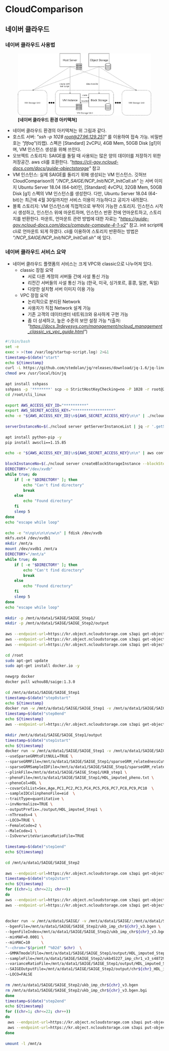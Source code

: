 # CloudComparison

## 네이버 클라우드

### 네이버 클라우드 사용법

<figure>
    <img src="/NCP_SAIGE/doc/NCPArchitecture.png" title="네이버 클라우드 환경 아키텍쳐">    
    <figcaption><b>[네이버 클라우드 환경 아키텍쳐]</b></figcaption>
</figure>

- 네이버 클라우드 환경의 아키텍쳐는 위 그림과 같다.   
- 호스트 서버: _"ssh -p 1028 root@27.96.129.251"_ 를 이용하여 접속 가능. 비밀번호는 _"flfoq"_(리랩). 스펙은 [Standard] 2vCPU, 4GB Mem, 50GB Disk [g1]이며, VM 인스턴스 생성을 위해 쓰인다.   
- 오브젝트 스토리지: SAIGE를 돌릴 때 사용되는 많은 양의 데이터를 저장하기 위한 저장공간. aws cli를 호환한다. _"https://cli-gov.ncloud-docs.com/docs/guide-objectstorage"_ 참고   
- VM 인스턴스: 실제 SAIGE를 돌리기 위해 생성되는 VM 인스턴스. 깃허브 CloudComparison의 _"/NCP_SAIGE/NCP_Init/NCP_InitCall.sh"_ 는 서버 이미지 Ubuntu Server 18.04 (64-bit)인, [Standard] 4vCPU, 32GB Mem, 50GB Disk [g1] 스펙의 VM 인스턴스를 생성한다. 다만, Ubuntu Server 18.04 (64-bit)는 최근에 4월 30일까지만 서비스 이용이 가능하다고 공지가 내려졌다.
- 블록 스토리지: VM 인스턴스에 직접적으로 부착이 가능한 스토리지. 인스턴스 시작 시 생성하고, 인스턴스 위에 마운트하며, 인스턴스 반환 전에 언마운트하고, 스토리지를 반환한다. 마운트, 언마운트 관련 방법에 대한 자료는 _"https://guide-gov.ncloud-docs.com/docs/compute-compute-4-1-v2"_ 참고. init script에 cli로 언마운트 되게 하였다. cli를 이용하여 스토리지 반환하는 방법은 _"/NCP_SAIGE/NCP_Init/NCP_InitCall.sh"_ 에 있다.

### 네이버 클라우드 서비스 요약
- 네이버 클라우드 플랫폼의 서비스는 크게 VPC와 classic으로 나누어져 있다.
    * classic 장점 요약
      * 서로 다른 계정의 서버들 간에 사설 통신 가능
      * 리전간 서버들의 사설 통신 가능 (한국, 미국, 싱가포르, 홍콩, 일본, 독일)
      * 다양한 설치형 서버 이미지 이용 가능
    * VPC 장점 요약
      * 논리적으로 분리된 Network
      * 사용자가 직접 Network 설계 가능
      * 기존 고객의 데이터센터 네트워크와 유사하게 구현 가능
      * 좀 더 상세하고, 높은 수준의 보안 설정 가능
    *(출처: _"https://docs.3rdeyesys.com/management/ncloud_management_classic_vs_vpc_guide.html"_)

```bash
#!/bin/bash
set -e
exec > >(tee /var/log/startup-script.log) 2>&1
timestamp=$(date)"start"
echo ${timestamp}
curl -L https://github.com/stedolan/jq/releases/download/jq-1.6/jq-linux64 -o /usr/local/bin/jq
chmod a+x /usr/local/bin/jq

apt install sshpass
sshpass -p '********' scp -o StrictHostKeyChecking=no -P 1028 -r root@27.96.129.251:/root/cli_linux /root/
cd /root/cli_linux

export AWS_ACCESS_KEY_ID="**********"
export AWS_SECRET_ACCESS_KEY="******************"
echo -e "${AWS_ACCESS_KEY_ID}\n${AWS_SECRET_ACCESS_KEY}\n\n" | ./ncloud configure

serverInstanceNo=$(./ncloud server getServerInstanceList | jq -r '.getServerInstanceListResponse.serverInstanceList[] | select(.serverName == "mktest") | .serverInstanceNo')

apt install python-pip -y
pip install awscli==1.15.85

echo -e "${AWS_ACCESS_KEY_ID}\n${AWS_SECRET_ACCESS_KEY}\n\n" | aws configure

blockInstanceNo=$(./ncloud server createBlockStorageInstance --blockStorageSize 500 --serverInstanceNo ${serverInstanceNo} | jq -r  '.createBlockStorageInstanceResponse.blockStorageInstanceList[] | select(.serverName == "mktest") | .blockStorageInstanceNo')
DIRECTORY="/dev/xvdb"
while true; do
    if [ -e "$DIRECTORY" ]; then
        echo "Can't find directory"
        break
    else
        echo "Found directory"
    fi
    sleep 5
done
echo "escape while loop"

echo -e "n\np\n\n\n\nw\n" | fdisk /dev/xvdb
mkfs.ext4 /dev/xvdb1
mkdir /mnt/a
mount /dev/xvdb1 /mnt/a
DIRECTORY="/mnt/a"
while true; do
    if [ -e "$DIRECTORY" ]; then
        echo "Can't find directory"
        break
    else
        echo "Found directory"
    fi
    sleep 5
done
echo "escape while loop"

mkdir -p /mnt/a/data1/SAIGE/SAIGE_Step1/
mkdir -p /mnt/a/data1/SAIGE/SAIGE_Step2/output

aws --endpoint-url=https://kr.object.ncloudstorage.com s3api get-object --bucket leelabsgtest --key UKB_step1.fam  /mnt/a/data1/SAIGE/SAIGE_Step1/UKB_step1.fam
aws --endpoint-url=https://kr.object.ncloudstorage.com s3api get-object --bucket leelabsgtest --key UKB_step1.bed  /mnt/a/data1/SAIGE/SAIGE_Step1/UKB_step1.bed
aws --endpoint-url=https://kr.object.ncloudstorage.com s3api get-object --bucket leelabsgtest --key UKB_step1.bim  /mnt/a/data1/SAIGE/SAIGE_Step1/UKB_step1.bim

cd /root
sudo apt-get update
sudo apt-get install docker.io -y

newgrp docker
docker pull wzhou88/saige:1.3.0

cd /mnt/a/data1/SAIGE/SAIGE_Step1
timestamp=$(date)"step0start"
echo ${timestamp}
docker run -w /mnt/a/data1/SAIGE/SAIGE_Step1 -v /mnt/a/data1/SAIGE/SAIGE_Step1/:/mnt/a/data1/SAIGE/SAIGE_Step1/ wzhou88/saige:1.3.0 createSparseGRM.R --plinkFile=/mnt/a/data1/SAIGE/SAIGE_Step1/UKB_step1       --nThreads=4   --outputPrefix=/mnt/a/data1/SAIGE/SAIGE_Step1/sparseGRM --numRandomMarkerforSparseKin=2000 --relatednessCutoff=0.125
timestamp=$(date)"step0end"
echo ${timestamp}
aws --endpoint-url=https://kr.object.ncloudstorage.com s3api get-object --bucket leelabsgtest --key HDL_imputed_pheno.txt /mnt/a/data1/SAIGE/SAIGE_Step1/HDL_imputed_pheno.txt

mkdir /mnt/a/data1/SAIGE/SAIGE_Step1/output
timestamp=$(date)"step1start"
echo ${timestamp}
docker run -w /mnt/a/data1/SAIGE/SAIGE_Step1 -v /mnt/a/data1/SAIGE/SAIGE_Step1/:/mnt/a/data1/SAIGE/SAIGE_Step1/ wzhou88/saige:1.3.0 step1_fitNULLGLMM.R \
--useSparseGRMtoFitNULL=TRUE \
--sparseGRMFile=/mnt/a/data1/SAIGE/SAIGE_Step1/sparseGRM_relatednessCutoff_0.125_2000_randomMarkersUsed.sparseGRM.mtx \
--sparseGRMSampleIDFile=/mnt/a/data1/SAIGE/SAIGE_Step1/sparseGRM_relatednessCutoff_0.125_2000_randomMarkersUsed.sparseGRM.mtx.sampleIDs.txt \
--plinkFile=/mnt/a/data1/SAIGE/SAIGE_Step1/UKB_step1 \
--phenoFile=/mnt/a/data1/SAIGE/SAIGE_Step1/HDL_imputed_pheno.txt \
--phenoCol=HDL \
--covarColList=Sex,Age,PC1,PC2,PC3,PC4,PC5,PC6,PC7,PC8,PC9,PC10  \
--sampleIDColinphenoFile=eid  \
--traitType=quantitative \
--invNormalize=TRUE \
--outputPrefix=./output/HDL_imputed_Step1 \
--nThreads=4 \
--LOCO=TRUE \
--FemaleCode=2 \
--MaleCode=1 \
--IsOverwriteVarianceRatioFile=TRUE

timestamp=$(date)"step1end"
echo ${timestamp}

cd /mnt/a/data1/SAIGE/SAIGE_Step2

aws --endpoint-url=https://kr.object.ncloudstorage.com s3api get-object --bucket leelabsgtest --key ukb45227_imp_chr1_v3_s487296.sample /mnt/a/data1/SAIGE/SAIGE_Step2/ukb45227_imp_chr1_v3_s487296.sample
timestamp=$(date)"step2start"
echo ${timestamp}
for ((chr=1; chr<=22; chr++))
do
aws --endpoint-url=https://kr.object.ncloudstorage.com s3api get-object --bucket leelabsgtest --key ukb_imp_chr${chr}_v3.bgen.bgi /mnt/a/data1/SAIGE/SAIGE_Step2/ukb_imp_chr${chr}_v3.bgen.bgi
aws --endpoint-url=https://kr.object.ncloudstorage.com s3api get-object --bucket leelabsgtest --key ukb_imp_chr${chr}_v3.bgen /mnt/a/data1/SAIGE/SAIGE_Step2/ukb_imp_chr${chr}_v3.bgen


docker run -w /mnt/a/data1/SAIGE/ -v /mnt/a/data1/SAIGE/:/mnt/a/data1/SAIGE/ wzhou88/saige:1.3.0 step2_SPAtests.R   \
--bgenFile=/mnt/a/data1/SAIGE/SAIGE_Step2/ukb_imp_chr${chr}_v3.bgen \
--bgenFileIndex=/mnt/a/data1/SAIGE/SAIGE_Step2/ukb_imp_chr${chr}_v3.bgen.bgi        \
--minMAF=0.0001 \
--minMAC=10     \
"--chrom="$(printf "%02d" $chr)  \
--GMMATmodelFile=/mnt/a/data1/SAIGE/SAIGE_Step1/output/HDL_imputed_Step1.rda        \
--sampleFile=/mnt/a/data1/SAIGE/SAIGE_Step2/ukb45227_imp_chr1_v3_s487296.sample     \
--varianceRatioFile=/mnt/a/data1/SAIGE/SAIGE_Step1/output/HDL_imputed_Step1.varianceRatio.txt       \
--SAIGEOutputFile=/mnt/a/data1/SAIGE/SAIGE_Step2/output/chr${chr}_HDL_imputed_output        \
--LOCO=FALSE

rm /mnt/a/data1/SAIGE/SAIGE_Step2/ukb_imp_chr${chr}_v3.bgen
rm /mnt/a/data1/SAIGE/SAIGE_Step2/ukb_imp_chr${chr}_v3.bgen.bgi
done
timestamp=$(date)"step2end"
echo ${timestamp}
for ((chr=1; chr<=22; chr++))
do
 aws --endpoint-url=https://kr.object.ncloudstorage.com s3api put-object --bucket leelabsgtest --key chr${chr}_HDL_imputed_output --body /mnt/a/data1/SAIGE/SAIGE_Step2/output/chr${chr}_HDL_imputed_output
 aws --endpoint-url=https://kr.object.ncloudstorage.com s3api put-object --bucket leelabsgtest --key chr${chr}_HDL_imputed_output.index --body /mnt/a/data1/SAIGE/SAIGE_Step2/output/chr${chr}_HDL_imputed_output.index
done

umount -l /mnt/a
```
